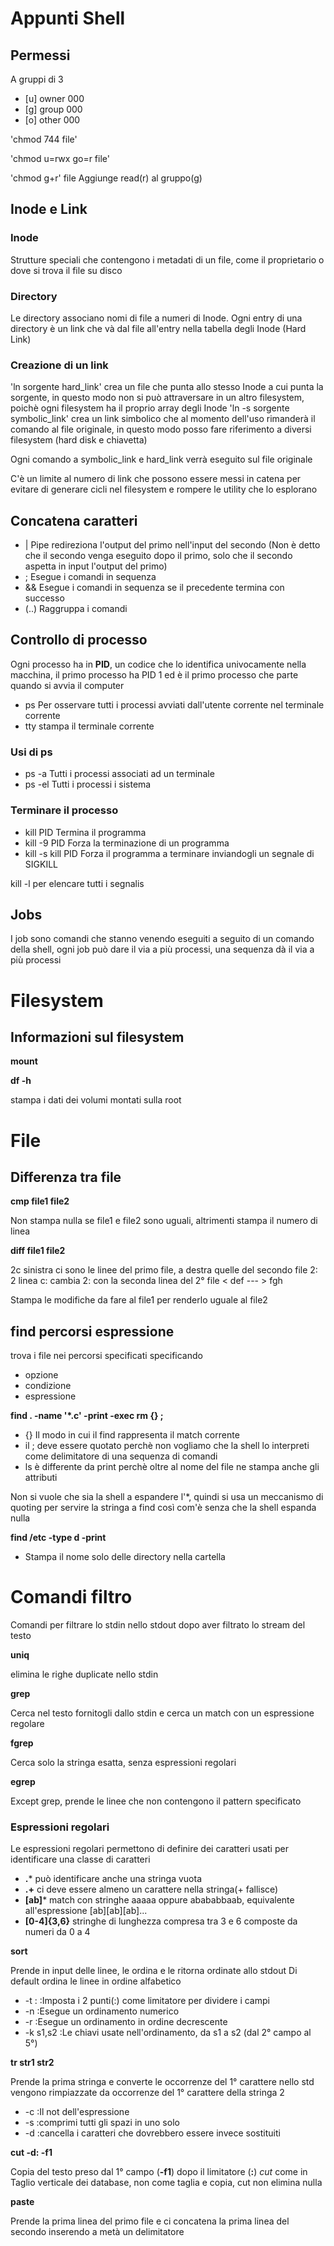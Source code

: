 # Appunti Shell

## Permessi
A gruppi di 3
- [u] owner 000
- [g] group 000
- [o] other 000

'chmod 744 file'

'chmod u=rwx go=r file'

'chmod g+r'
file Aggiunge read(r) al gruppo(g)

## Inode e Link

### Inode
Strutture speciali che contengono i metadati di un file, come
il proprietario o dove si trova il file su disco

### Directory
Le directory associano nomi di file a numeri di Inode.
Ogni entry di una directory è un link che và dal file
all'entry nella tabella degli Inode (Hard Link)

### Creazione di un link

'ln sorgente hard_link' crea un file che punta allo stesso Inode a cui punta la sorgente, in questo modo non si può attraversare in un altro filesystem, poichè ogni filesystem ha il proprio array degli Inode
'ln -s sorgente symbolic_link' crea un link simbolico che al momento dell'uso rimanderà il comando al file originale, in questo modo posso fare riferimento a diversi filesystem (hard disk e chiavetta)

Ogni comando a symbolic_link e hard_link verrà eseguito sul file originale

C'è un limite al numero di link che possono essere messi in catena per evitare di generare cicli nel filesystem e rompere le utility che lo esplorano

## Concatena caratteri
 - | Pipe redireziona l'output del primo nell'input del secondo (Non è detto che il secondo venga
     eseguito dopo il primo, solo che il secondo aspetta in input l'output del primo)
 - ; Esegue i comandi in sequenza
 - && Esegue i comandi in sequenza se il precedente termina con successo
 - (..) Raggruppa i comandi

## Controllo di processo

Ogni processo ha in **PID**, un codice che lo identifica univocamente nella
macchina, il primo processo ha PID 1 ed è il primo processo che parte quando si
avvia il computer

 - ps Per osservare tutti i processi avviati dall'utente corrente nel terminale corrente
 - tty stampa il terminale corrente

### Usi di ps

 - ps -a Tutti i processi associati ad un terminale
 - ps -el Tutti i processi i sistema

### Terminare il processo
 - kill PID Termina il programma
 - kill -9 PID Forza la terminazione di un programma
 - kill -s kill PID Forza il programma a terminare inviandogli un segnale di SIGKILL

kill -l per elencare tutti i segnalis


## Jobs

I job sono comandi che stanno venendo eseguiti a seguito di un comando della shell,
ogni job può dare il via a più processi, una sequenza dà il via a più processi

# Filesystem

## Informazioni sul filesystem
**mount**

**df -h**

stampa i dati dei volumi montati sulla root

# File

## Differenza tra file

**cmp file1 file2**

Non stampa nulla se file1 e file2 sono uguali, altrimenti stampa
il numero di linea

**diff file1 file2**

2c
sinistra ci sono le linee del primo file, a destra quelle del secondo file
2: 2 linea
c: cambia
2: con la seconda linea del 2° file
\< def
\-\-\-
\> fgh

Stampa le modifiche da fare al file1 per renderlo uguale al file2

## find percorsi espressione

trova i file nei percorsi specificati specificando
 - opzione
 - condizione
 - espressione

**find . -name '\*.c' -print -exec rm {} \;**
  - {} Il modo in cui il find rappresenta il match corrente
  - il \; deve essere quotato perchè non vogliamo che la shell
    lo interpreti come delimitatore di una sequenza di comandi
  - ls è differente da print perchè oltre al nome del file ne stampa
    anche gli attributi

Non si vuole che sia la shell a espandere l'\*, quindi si usa
un meccanismo di quoting per servire la stringa a find così com'è
senza che la shell espanda nulla

**find /etc -type d -print**
 - Stampa il nome solo delle directory nella cartella

# Comandi filtro

Comandi per filtrare lo stdin nello stdout dopo aver filtrato lo stream del testo

**uniq**

elimina le righe duplicate nello stdin

**grep**

Cerca nel testo fornitogli dallo stdin e cerca un match con un espressione regolare

**fgrep**

Cerca solo la stringa esatta, senza espressioni regolari

**egrep**

Except grep, prende le linee che non contengono il pattern specificato

### Espressioni regolari

Le espressioni regolari permettono di definire dei caratteri usati
per identificare una classe di caratteri

 - **.***  può identificare anche una stringa vuota
 - **.+**   ci deve essere almeno un carattere nella stringa(+ fallisce)
 - **[ab]***  match con stringhe aaaaa oppure abababbaab, equivalente
   all'espressione [ab][ab][ab]...
 - **[0-4]{3,6}**  stringhe di lunghezza compresa tra 3 e 6 composte da
   numeri da 0 a 4

**sort**

Prende in input delle linee, le ordina e le ritorna ordinate allo stdout
Di default ordina le linee in ordine alfabetico
 - -t : :Imposta i 2 punti(:) come limitatore per dividere i campi
 - -n :Esegue un ordinamento numerico
 - -r :Esegue un ordinamento in ordine decrescente
 - -k s1,s2 :Le chiavi usate nell'ordinamento, da s1 a s2 (dal 2° campo al 5°)


**tr str1 str2**

Prende la prima stringa e converte le occorrenze del 1° carattere nello std
vengono rimpiazzate da occorrenze del 1° carattere della stringa 2
 - -c :Il not dell'espressione
 - -s :comprimi tutti gli spazi in uno solo
 - -d :cancella i caratteri che dovrebbero essere invece sostituiti

**cut -d: -f1**

Copia del testo preso dal 1° campo (**-f1**) dopo il limitatore (**:**)
*cut* come in Taglio verticale dei database, non come taglia e copia, cut non elimina nulla

**paste**

Prende la prima linea del primo file e ci concatena la prima linea del secondo inserendo a metà un
delimitatore
